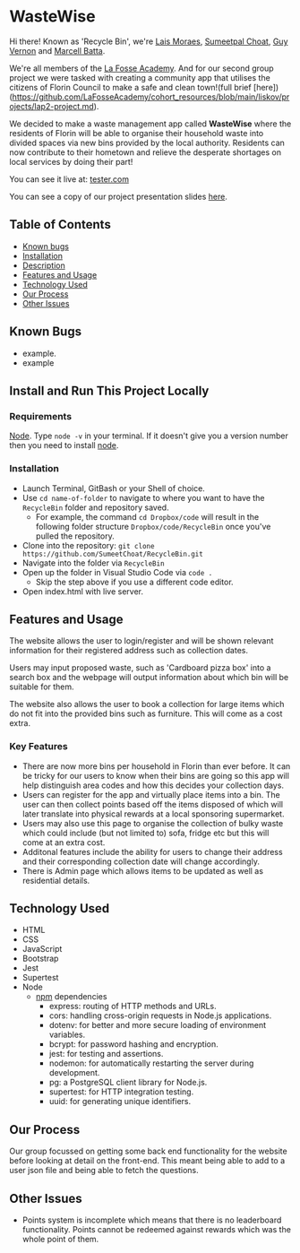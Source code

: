 # WasteWise

Hi there! Known as 'Recycle Bin', we're [Lais Moraes](https://github.com/laisjmvet), [Sumeetpal Choat](https://github.com/SumeetChoat), [Guy Vernon](https://github.com/Gilheim) and [Marcell Batta](https://github.com/ioptyu2).

We're all members of the [La Fosse Academy](https://www.lafosseacademy.com/). And for our second group project we were tasked with creating a community app that utilises the citizens of Florin Council to make a safe and clean town!(full brief [here])(https://github.com/LaFosseAcademy/cohort_resources/blob/main/liskov/projects/lap2-project.md).

We decided to make a waste management app called **WasteWise** where the residents of Florin will be able to organise their household waste into divided spaces via new bins provided by the local authority. Residents can now contribute to their hometown and relieve the desperate shortages on local services by doing their part!

You can see it live at: [tester.com](http://blahblahsswerfs.com/)

You can see a copy of our project presentation slides [here](https://github.com/SumeetChoat/RecycleBin).

## Table of Contents

- [Known bugs](#known-bugs)
- [Installation](#install-and-run-this-project-locally)
- [Description](#description)
- [Features and Usage](#features-and-usage)
- [Technology Used](#technology-used)
- [Our Process](#our-process)
- [Other Issues](#other-issues)

## Known Bugs
- example.
- example

## Install and Run This Project Locally

### Requirements

[Node](https://nodejs.org/en). Type `node -v` in your terminal. If it doesn't give you a version number then you need to install [node](https://nodejs.dev/en/download/).

### Installation

- Launch Terminal, GitBash or your Shell of choice.
- Use `cd name-of-folder` to navigate to where you want to have the `RecycleBin` folder and repository saved.
    - For example, the command `cd Dropbox/code` will result in the following folder structure `Dropbox/code/RecycleBin` once you've pulled the repository.
- Clone into the repository: `git clone https://github.com/SumeetChoat/RecycleBin.git`
- Navigate into the folder via `RecycleBin`
- Open up the folder in Visual Studio Code via `code .`
    - Skip the step above if you use a different code editor.
- Open index.html with live server.

## Features and Usage

The website allows the user to login/register and will be shown relevant information for their registered address such as collection dates.

Users may input proposed waste, such as 'Cardboard pizza box' into a search box and the webpage will output information about which bin will be suitable for them.

The website also allows the user to book a collection for large items which do not fit into the provided bins such as furniture. This will come as a cost extra. 

### Key Features
- There are now more bins per household in Florin than ever before. It can be tricky for our users to know when their bins are going so this app will help distinguish area codes and how this decides your collection days.
- Users can register for the app and virtually place items into a bin. The user can then collect points based off the items disposed of which will later translate into physical rewards at a local sponsoring supermarket.
- Users may also use this page to organise the collection of bulky waste which could include (but not limited to) sofa, fridge etc but this will come at an extra cost.
- Additonal features include the ability for users to change their address and their corresponding collection date will change accordingly.
- There is Admin page which allows items to be updated as well as residential details.


## Technology Used

- HTML
- CSS
- JavaScript
- Bootstrap
- Jest
- Supertest
- Node
	- [npm](https://www.npmjs.com/) dependencies
		- express: routing of HTTP methods and URLs.
		- cors: handling cross-origin requests in Node.js applications.
		- dotenv: for better and more secure loading of environment variables.
		- bcrypt: for password hashing and encryption.
		- jest: for testing and assertions.
		- nodemon: for automatically restarting the server during development.
		- pg: a PostgreSQL client library for Node.js.
		- supertest: for HTTP integration testing.
		- uuid: for generating unique identifiers.



## Our Process

Our group focussed on getting some back end functionality for the website before looking at detail on the front-end. This meant being able to add to a user json file and being able to fetch the questions. 

## Other Issues
- Points system is incomplete which means that there is no leaderboard functionality. Points cannot be redeemed against rewards which was the whole point of them.


